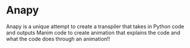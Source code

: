 # Anapy
 Anapy is a unique attempt to create a transpiler that takes in Python code and outputs Manim code to create animation that explains the code and what the code does through an animation!!
